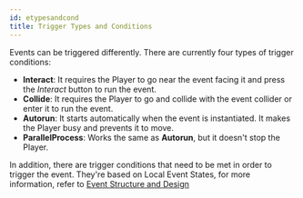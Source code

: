 ```yaml
---
id: etypesandcond
title: Trigger Types and Conditions
---
```


Events can be triggered differently. There are currently four types of trigger conditions:
+ **Interact**: It requires the Player to go near the event facing it and press the *Interact* button to run the event.
+ **Collide**: It requires the Player to go and collide with the event collider or enter it to run the event.
+ **Autorun**: It starts automatically when the event is instantiated. It makes the Player busy and prevents it to move.
+ **ParallelProcess**: Works the same as **Autorun**, but it doesn't stop the Player.

In addition, there are trigger conditions that need to be met in order to trigger the event. They're based on Local Event States, for more information, refer to [Event Structure and Design](edesign)